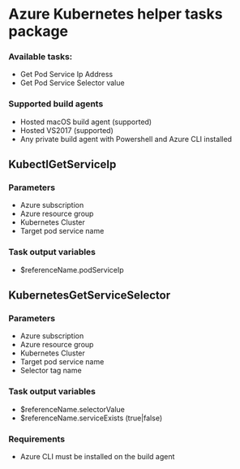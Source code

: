 # Azure Kubernetes helper tasks package

### Available tasks:
- Get Pod Service Ip Address
- Get Pod Service Selector value

### Supported build agents
- Hosted macOS build agent (supported)
- Hosted VS2017 (supported)
- Any private build agent with Powershell and Azure CLI installed

## KubectlGetServiceIp
### Parameters
- Azure subscription
- Azure resource group
- Kubernetes Cluster
- Target pod service name

### Task output variables
- $referenceName.podServiceIp

## KubernetesGetServiceSelector
### Parameters
- Azure subscription
- Azure resource group
- Kubernetes Cluster
- Target pod service name
- Selector tag name

### Task output variables
- $referenceName.selectorValue
- $referenceName.serviceExists (true|false)

### Requirements
- Azure CLI must be installed on the build agent